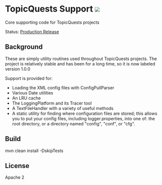 TopicQuests Support [<img src="https://circleci.com/gh/topicquests/tq-support/tree/develop.png?style=shield"/>](https://circleci.com/gh/topicquests/workflows/tq-support)
===================

Core supporting code for TopicQuests projects

Status: [Production Release](https://search.maven.org/#search%7Cgav%7C1%7Cg%3A%22org.topicquests%22%20AND%20a%3A%22tq-support%22)

## Background ##
These are simply utility routines used throughout TopicQuests projects. The project is relatively stable and has been for a long time, so it is now labeled version 1.0.0

Support is provided for:
- Loading the XML config files with ConfigPullParser
- Various Date utilities
- An LRU cache
- The LoggingPlatform and its Tracer tool
- A TextFileHandler with a variety of useful methods
- A static utility for finding where configuration files are stored; this allows you to put your config files, including logger.properties, into one of: the root directory, or a directory named "config", "conf", or "cfg".

## Build ##
mvn clean install -DskipTests

## License ##
Apache 2

